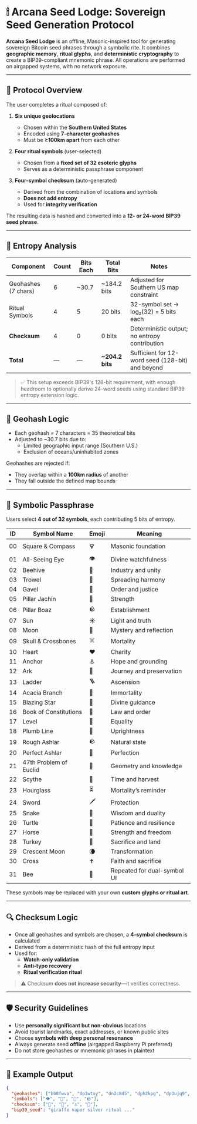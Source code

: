 # 🕯 Arcana Seed Lodge: Sovereign Seed Generation Protocol

**Arcana Seed Lodge** is an offline, Masonic-inspired tool for generating sovereign Bitcoin seed phrases through a symbolic rite. It combines **geographic memory**, **ritual glyphs**, and **deterministic cryptography** to create a BIP39-compliant mnemonic phrase. All operations are performed on airgapped systems, with no network exposure.

---

## 🧩 Protocol Overview

The user completes a ritual composed of:

1. **Six unique geolocations**  
   - Chosen within the **Southern United States**  
   - Encoded using **7-character geohashes**  
   - Must be **≥100km apart** from each other

2. **Four ritual symbols** (user-selected)  
   - Chosen from a **fixed set of 32 esoteric glyphs**
   - Serves as a deterministic passphrase component

3. **Four-symbol checksum** (auto-generated)  
   - Derived from the combination of locations and symbols  
   - **Does not add entropy**  
   - Used for **integrity verification**

The resulting data is hashed and converted into a **12- or 24-word BIP39 seed phrase**.

---

## 🔐 Entropy Analysis

| Component           | Count | Bits Each | Total Bits      | Notes                                               |
|---------------------|-------|-----------|------------------|------------------------------------------------------|
| Geohashes (7 chars) | 6     | ~30.7     | ~184.2 bits      | Adjusted for Southern US map constraint             |
| Ritual Symbols      | 4     | 5         | 20 bits          | 32-symbol set → log₂(32) = 5 bits each              |
| **Checksum**        | 4     | 0         | 0 bits           | Deterministic output; no entropy contribution        |
| **Total**           | —     | —         | **~204.2 bits**  | Sufficient for 12-word seed (128-bit) and beyond    |

> ✅ This setup exceeds BIP39's 128-bit requirement, with enough headroom to optionally derive 24-word seeds using standard BIP39 entropy extension logic.

---

## 📍 Geohash Logic

- Each geohash = 7 characters = 35 theoretical bits
- Adjusted to ~30.7 bits due to:
  - Limited geographic input range (Southern U.S.)
  - Exclusion of oceans/uninhabited zones

Geohashes are rejected if:
- They overlap within a **100km radius** of another
- They fall outside the defined map bounds

---

## 🧿 Symbolic Passphrase

Users select **4 out of 32 symbols**, each contributing 5 bits of entropy.

| ID | Symbol Name           | Emoji | Meaning                     |
|----|------------------------|--------|-----------------------------|
| 00 | Square & Compass       | 🜃     | Masonic foundation          |
| 01 | All-Seeing Eye         | 👁️     | Divine watchfulness         |
| 02 | Beehive                | 🐝     | Industry and unity          |
| 03 | Trowel                 | 🧱     | Spreading harmony           |
| 04 | Gavel                  | 🔨     | Order and justice           |
| 05 | Pillar Jachin          | 🗿     | Strength                    |
| 06 | Pillar Boaz            | 🪨     | Establishment               |
| 07 | Sun                    | ☀️     | Light and truth             |
| 08 | Moon                   | 🌙     | Mystery and reflection      |
| 09 | Skull & Crossbones     | ☠️     | Mortality                   |
| 10 | Heart                  | ❤️     | Charity                     |
| 11 | Anchor                 | ⚓     | Hope and grounding          |
| 12 | Ark                    | 🛶     | Journey and preservation    |
| 13 | Ladder                 | 🪜     | Ascension                   |
| 14 | Acacia Branch          | 🌿     | Immortality                 |
| 15 | Blazing Star           | 🌟     | Divine guidance             |
| 16 | Book of Constitutions  | 📜     | Law and order               |
| 17 | Level                  | 📏     | Equality                    |
| 18 | Plumb Line             | 🧭     | Uprightness                 |
| 19 | Rough Ashlar           | 🪨     | Natural state               |
| 20 | Perfect Ashlar         | 🧱     | Perfection                  |
| 21 | 47th Problem of Euclid | 📐     | Geometry and knowledge      |
| 22 | Scythe                 | 🔪     | Time and harvest            |
| 23 | Hourglass              | ⏳     | Mortality’s reminder        |
| 24 | Sword                  | 🗡️     | Protection                  |
| 25 | Snake                  | 🐍     | Wisdom and duality          |
| 26 | Turtle                 | 🐢     | Patience and resilience     |
| 27 | Horse                  | 🐎     | Strength and freedom        |
| 28 | Turkey                 | 🦃     | Sacrifice and land          |
| 29 | Crescent Moon          | 🌘     | Transformation              |
| 30 | Cross                  | ✝️     | Faith and sacrifice         |
| 31 | Bee                    | 🐝     | Repeated for dual-symbol UI |

These symbols may be replaced with your own **custom glyphs or ritual art**.

---

## 🔍 Checksum Logic

- Once all geohashes and symbols are chosen, a **4-symbol checksum** is calculated
- Derived from a deterministic hash of the full entropy input
- Used for:
  - **Watch-only validation**
  - **Anti-typo recovery**
  - **Ritual verification ritual**

> ⚠️ Checksum **does not increase security**—it verifies correctness.

---

## 🛡 Security Guidelines

- Use **personally significant but non-obvious** locations
- Avoid tourist landmarks, exact addresses, or known public sites
- Choose **symbols with deep personal resonance**
- Always generate seed **offline** (airgapped Raspberry Pi preferred)
- Do not store geohashes or mnemonic phrases in plaintext

---

## 💬 Example Output

```json
{
  "geohashes": ["bb8fwva", "dp3wtxy", "dn2c8d5", "dph2kpg", "dp3ujq9", "dp1m45v"],
  "symbols": ["👁️", "🐝", "🗿", "🪨"],
  "checksum": ["🌿", "📏", "⚓", "🐢"],
  "bip39_seed": "giraffe vapor silver ritual ..."
}
